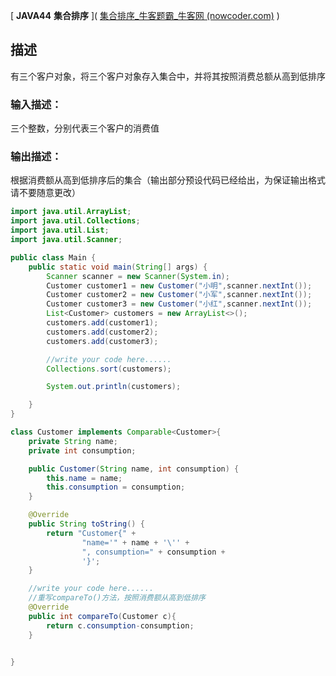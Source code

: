 [ **JAVA44** **集合排序** ]( [集合排序_牛客题霸_牛客网 (nowcoder.com)](https://www.nowcoder.com/practice/4d12899bb255459bbf2b3635b3d32817?tpId=220&tags=&title=&difficulty=0&judgeStatus=0&rp=0&sourceUrl=%2Fexam%2Foj) )

## 描述

有三个客户对象，将三个客户对象存入集合中，并将其按照消费总额从高到低排序

### 输入描述：

三个整数，分别代表三个客户的消费值

### 输出描述：

根据消费额从高到低排序后的集合（输出部分预设代码已经给出，为保证输出格式请不要随意更改）

```java
import java.util.ArrayList;
import java.util.Collections;
import java.util.List;
import java.util.Scanner;

public class Main {
    public static void main(String[] args) {
        Scanner scanner = new Scanner(System.in);
        Customer customer1 = new Customer("小明",scanner.nextInt());
        Customer customer2 = new Customer("小军",scanner.nextInt());
        Customer customer3 = new Customer("小红",scanner.nextInt());
        List<Customer> customers = new ArrayList<>();
        customers.add(customer1);
        customers.add(customer2);
        customers.add(customer3);

        //write your code here......
        Collections.sort(customers);

        System.out.println(customers);

    }
}

class Customer implements Comparable<Customer>{
    private String name;
    private int consumption;

    public Customer(String name, int consumption) {
        this.name = name;
        this.consumption = consumption;
    }

    @Override
    public String toString() {
        return "Customer{" +
                "name='" + name + '\'' +
                ", consumption=" + consumption +
                '}';
    }

    //write your code here......
    //重写compareTo()方法，按照消费额从高到低排序
    @Override
    public int compareTo(Customer c){
        return c.consumption-consumption;
    }
 

}

```

